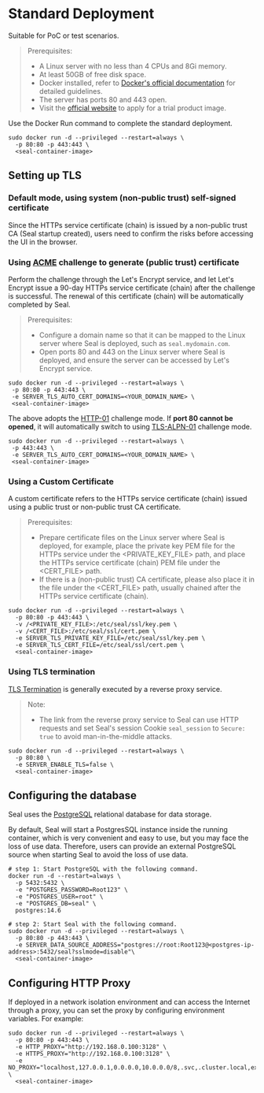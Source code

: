 # Standard Deployment 

Suitable for PoC or test scenarios.

> Prerequisites: 
> - A Linux server with no less than 4 CPUs and 8Gi memory.
> - At least 50GB of free disk space.
> - Docker installed, refer to [Docker's official documentation](https://docs.docker.com/) for detailed guidelines.
> - The server has ports 80 and 443 open.
> - Visit the [official website](https://seal.io/trial.html) to apply for a trial product image.

Use the Docker Run command to complete the standard deployment.

```shell
sudo docker run -d --privileged --restart=always \
  -p 80:80 -p 443:443 \
  <seal-container-image>
```

## Setting up TLS

### Default mode, using system (non-public trust) self-signed certificate

Since the HTTPs service certificate (chain) is issued by a non-public trust CA (Seal startup created), users need to confirm the risks before accessing the UI in the browser.

### Using [ACME](https://letsencrypt.org/docs/challenge-types) challenge to generate (public trust) certificate

Perform the challenge through the Let's Encrypt service, and let Let's Encrypt issue a 90-day HTTPs service certificate (chain) after the challenge is successful. The renewal of this certificate (chain) will be automatically completed by Seal.

> Prerequisites: 
> - Configure a domain name so that it can be mapped to the Linux server where Seal is deployed, such as `seal.mydomain.com`.
> - Open ports 80 and 443 on the Linux server where Seal is deployed, and ensure the server can be accessed by Let's Encrypt service.

```shell
sudo docker run -d --privileged --restart=always \
 -p 80:80 -p 443:443 \
 -e SERVER_TLS_AUTO_CERT_DOMAINS=<YOUR_DOMAIN_NAME> \
 <seal-container-image>
```

The above adopts the [HTTP-01](https://letsencrypt.org/docs/challenge-types/#http-01-challenge) challenge mode. If **port 80 cannot be opened**, it will automatically switch to using [TLS-ALPN-01](https://letsencrypt.org/docs/challenge-types/#tls-alpn-01) challenge mode.

```
sudo docker run -d --privileged --restart=always \
 -p 443:443 \
 -e SERVER_TLS_AUTO_CERT_DOMAINS=<YOUR_DOMAIN_NAME> \
 <seal-container-image>
```

### Using a Custom Certificate

A custom certificate refers to the HTTPs service certificate (chain) issued using a public trust or non-public trust CA certificate.

> Prerequisites: 
> - Prepare certificate files on the Linux server where Seal is deployed, for example, place the private key PEM file for the HTTPs service under the <PRIVATE_KEY_FILE> path, and place the HTTPs service certificate (chain) PEM file under the <CERT_FILE> path.
> - If there is a (non-public trust) CA certificate, please also place it in the file under the <CERT_FILE> path, usually chained after the HTTPs service certificate (chain).

```shell
sudo docker run -d --privileged --restart=always \
  -p 80:80 -p 443:443 \
  -v /<PRIVATE_KEY_FILE>:/etc/seal/ssl/key.pem \
  -v /<CERT_FILE>:/etc/seal/ssl/cert.pem \
  -e SERVER_TLS_PRIVATE_KEY_FILE=/etc/seal/ssl/key.pem \
  -e SERVER_TLS_CERT_FILE=/etc/seal/ssl/cert.pem \
  <seal-container-image>
```

### Using TLS termination

[TLS Termination](https://en.wikipedia.org/wiki/TLS_termination_proxy) is generally executed by a reverse proxy service.

> Note: 
> - The link from the reverse proxy service to Seal can use HTTP requests and set Seal's session Cookie `seal_session` to `Secure: true` to avoid man-in-the-middle attacks.

```shell
sudo docker run -d --privileged --restart=always \
  -p 80:80 \
  -e SERVER_ENABLE_TLS=false \
  <seal-container-image>
```

## Configuring the database

Seal uses the [PostgreSQL](https://www.postgresql.org/) relational database for data storage.

By default, Seal will start a PostgresSQL instance inside the running container, which is very convenient and easy to use, but you may face the loss of use data. Therefore, users can provide an external PostgreSQL source when starting Seal to avoid the loss of use data.

```shell
# step 1: Start PostgreSQL with the following command.
docker run -d --restart=always \
  -p 5432:5432 \
  -e "POSTGRES_PASSWORD=Root123" \
  -e "POSTGRES_USER=root" \
  -e "POSTGRES_DB=seal" \
  postgres:14.6

# step 2: Start Seal with the following command.
sudo docker run -d --privileged --restart=always \
  -p 80:80 -p 443:443 \
  -e SERVER_DATA_SOURCE_ADDRESS="postgres://root:Root123@<postgres-ip-address>:5432/seal?sslmode=disable"\
  <seal-container-image>
```

## Configuring HTTP Proxy

If deployed in a network isolation environment and can access the Internet through a proxy, you can set the proxy by configuring environment variables. For example:
```shell
sudo docker run -d --privileged --restart=always \
  -p 80:80 -p 443:443 \
  -e HTTP_PROXY="http://192.168.0.100:3128" \
  -e HTTPS_PROXY="http://192.168.0.100:3128" \
  -e NO_PROXY="localhost,127.0.0.1,0.0.0.0,10.0.0.0/8,.svc,.cluster.local,example.com" \
  <seal-container-image>
```